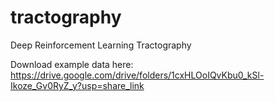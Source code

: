# tractography
Deep Reinforcement Learning Tractography

Download example data here: https://drive.google.com/drive/folders/1cxHLOoIQvKbu0_kSl-Ikoze_Gv0RyZ_y?usp=share_link
